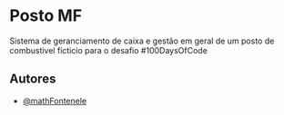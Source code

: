 
# Posto MF

Sistema de geranciamento de caixa e gestão em geral de um posto de combustivel ficticio para o desafio #100DaysOfCode



## Autores

- [@mathFontenele](https://github.com/matheFontenele)

